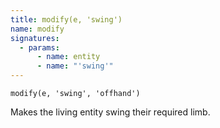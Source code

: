 ```yaml
---
title: modify(e, 'swing')
name: modify
signatures:
  - params:
      - name: entity
      - name: "'swing'"
---
```


`modify(e, 'swing', 'offhand')`

Makes the living entity swing their required limb.
